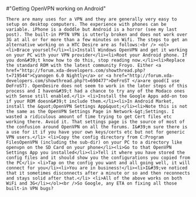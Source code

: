 #"Getting OpenVPN working on Android"


    There are many uses for a VPN and they are generally very easy to setup on desktop computers. The experience with phones can be variable. iPhone is a doddle but Android is a horror (see my last post). The built-in PPTN VPN is utterly broken and does not work over 3G at all or for more than a few minutes on Wifi. The steps to get an alternative working on a HTC Desire are as follows:<br /> <ol><li>Brace yourself</li><li>Install Windows OpenVPN and get it working on your PC with your VPN provider</li><li>Root your Android phone. If you don&#39;t know how to do this, stop reading now.</li><li>Replace the standard ROM with the latest community Froyo. Either <a href="http://forum.xda-developers.com/showthread.php?t=719544">Cyanogen 6.0 Nightly</a> or <a href="http://forum.xda-developers.com/showthread.php?t=690477">DeFroST </a>are good(I use DeFroST). OpenDesire does not seem to work in the later steps of this process and I haven&#39;t had a chance to try any of the Modaco ones with Sense still enabled.</li> <li>Install the Google Apps add-on too if your ROM doesn&#39;t include them.</li><li>In Android Market, install the &quot;OpenVPN Settings App&quot;</li><li>Note this is not the same as the OpenVPN Settings Page in Network-&gt;Settings. I wasted a ridiculous amount of time trying to get Cert files etc working there. Avoid it. That settings page is the source of most of the confusion around OpenVPN on all the forums. I&#39;m sure there is a use for it if you have your own keys/certs etc but not for generic VPN users.</li> <li>Copy the config directory from C:Program FilesOpenVPN (including the sub-dir) on your PC to a directory like openvpn on the SD Card on your phone</li><li>Go to that OpenVPN Settings App you installed</li><li>Tell it where you have stored the config files and it should show you the configurations you copied from the PC</li> <li>Tap on the config you want and all going well, it will connect for you</li><li>You are in business!</li><li>I&#39;ve noticed that it sometimes disconnects after a minute or so and then reconnects and stays solid after that.</li> <li>All of the above works on both WiFi and 3G</li></ol><br />So Google, any ETA on fixing all those built-in VPN bugs?
  